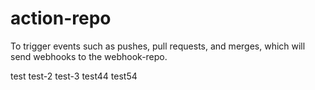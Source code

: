 # action-repo
To trigger events such as pushes, pull requests, and merges, which will send webhooks to the webhook-repo.


test
test-2
test-3
test44
test54
